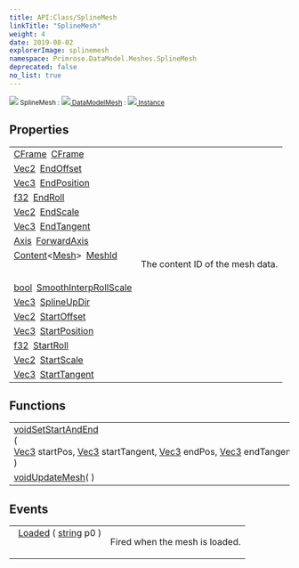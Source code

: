 ```yaml
---
title: API:Class/SplineMesh
linkTitle: "SplineMesh"
weight: 4
date: 2019-08-02
explorerImage: splinemesh
namespace: Primrose.DataModel.Meshes.SplineMesh
deprecated: false
no_list: true
---
```

<small class="inheritance">
<span class="" href="/docs/api-reference/Class/SplineMesh"><img src="/icons/silk/splinemesh.png"/>&nbsp;SplineMesh</span>&nbsp;:&nbsp;<a class="" href="/docs/api-reference/Class/DataModelMesh"><img src="/icons/silk/mesh.png"/>&nbsp;DataModelMesh</a>&nbsp;:&nbsp;<a class="" href="/docs/api-reference/Class/Instance"><img src="/icons/silk/default.png"/>&nbsp;Instance</a></small>
 
## Properties
 
<table class="studiohide">
<tbody>
<tr class="function-row ">
<td style="vertical-align:top;white-space:normal;">
<div>
<a class="type" href="/docs/api-reference/DataType/CFrame">CFrame</a><span class="method-body" style="text-indent: -2em; padding-left: 0.5em"><a class="name" href="CFrame">CFrame</a></span></td>
<td style="vertical-align:top;white-space:normal;">
</td>
</tr>

<tr class="function-row ">
<td style="vertical-align:top;white-space:normal;">
<div>
<a class="type" href="/docs/api-reference/DataType/Vec2">Vec2</a><span class="method-body" style="text-indent: -2em; padding-left: 0.5em"><a class="name" href="EndOffset">EndOffset</a></span></td>
<td style="vertical-align:top;white-space:normal;">
</td>
</tr>

<tr class="function-row ">
<td style="vertical-align:top;white-space:normal;">
<div>
<a class="type" href="/docs/api-reference/DataType/Vec3">Vec3</a><span class="method-body" style="text-indent: -2em; padding-left: 0.5em"><a class="name" href="EndPosition">EndPosition</a></span></td>
<td style="vertical-align:top;white-space:normal;">
</td>
</tr>

<tr class="function-row ">
<td style="vertical-align:top;white-space:normal;">
<div>
<a class="type" href="/docs/api-reference/System/Primitives#single">f32</a><span class="method-body" style="text-indent: -2em; padding-left: 0.5em"><a class="name" href="EndRoll">EndRoll</a></span></td>
<td style="vertical-align:top;white-space:normal;">
</td>
</tr>

<tr class="function-row ">
<td style="vertical-align:top;white-space:normal;">
<div>
<a class="type" href="/docs/api-reference/DataType/Vec2">Vec2</a><span class="method-body" style="text-indent: -2em; padding-left: 0.5em"><a class="name" href="EndScale">EndScale</a></span></td>
<td style="vertical-align:top;white-space:normal;">
</td>
</tr>

<tr class="function-row ">
<td style="vertical-align:top;white-space:normal;">
<div>
<a class="type" href="/docs/api-reference/DataType/Vec3">Vec3</a><span class="method-body" style="text-indent: -2em; padding-left: 0.5em"><a class="name" href="EndTangent">EndTangent</a></span></td>
<td style="vertical-align:top;white-space:normal;">
</td>
</tr>

<tr class="function-row ">
<td style="vertical-align:top;white-space:normal;">
<div>
<a class="type" href="/docs/api-reference/Enum/Axis">Axis</a><span class="method-body" style="text-indent: -2em; padding-left: 0.5em"><a class="name" href="ForwardAxis">ForwardAxis</a></span></td>
<td style="vertical-align:top;white-space:normal;">
</td>
</tr>

<tr class="function-row ">
<td style="vertical-align:top;white-space:normal;">
<div>
<a class="type" href="/docs/api-reference/Misc/Content">Content</a><<a class="type" href="/docs/api-reference/Asset/Mesh">Mesh</a>><span class="method-body" style="text-indent: -2em; padding-left: 0.5em"><a class="name" href="MeshId">MeshId</a></span></td>
<td style="vertical-align:top;white-space:normal;">
<p>
The content ID of the mesh data.
</p></td>
</tr>

<tr class="function-row ">
<td style="vertical-align:top;white-space:normal;">
<div>
<a class="type" href="/docs/api-reference/System/Primitives#boolean">bool</a><span class="method-body" style="text-indent: -2em; padding-left: 0.5em"><a class="name" href="SmoothInterpRollScale">SmoothInterpRollScale</a></span></td>
<td style="vertical-align:top;white-space:normal;">
</td>
</tr>

<tr class="function-row ">
<td style="vertical-align:top;white-space:normal;">
<div>
<a class="type" href="/docs/api-reference/DataType/Vec3">Vec3</a><span class="method-body" style="text-indent: -2em; padding-left: 0.5em"><a class="name" href="SplineUpDir">SplineUpDir</a></span></td>
<td style="vertical-align:top;white-space:normal;">
</td>
</tr>

<tr class="function-row ">
<td style="vertical-align:top;white-space:normal;">
<div>
<a class="type" href="/docs/api-reference/DataType/Vec2">Vec2</a><span class="method-body" style="text-indent: -2em; padding-left: 0.5em"><a class="name" href="StartOffset">StartOffset</a></span></td>
<td style="vertical-align:top;white-space:normal;">
</td>
</tr>

<tr class="function-row ">
<td style="vertical-align:top;white-space:normal;">
<div>
<a class="type" href="/docs/api-reference/DataType/Vec3">Vec3</a><span class="method-body" style="text-indent: -2em; padding-left: 0.5em"><a class="name" href="StartPosition">StartPosition</a></span></td>
<td style="vertical-align:top;white-space:normal;">
</td>
</tr>

<tr class="function-row ">
<td style="vertical-align:top;white-space:normal;">
<div>
<a class="type" href="/docs/api-reference/System/Primitives#single">f32</a><span class="method-body" style="text-indent: -2em; padding-left: 0.5em"><a class="name" href="StartRoll">StartRoll</a></span></td>
<td style="vertical-align:top;white-space:normal;">
</td>
</tr>

<tr class="function-row ">
<td style="vertical-align:top;white-space:normal;">
<div>
<a class="type" href="/docs/api-reference/DataType/Vec2">Vec2</a><span class="method-body" style="text-indent: -2em; padding-left: 0.5em"><a class="name" href="StartScale">StartScale</a></span></td>
<td style="vertical-align:top;white-space:normal;">
</td>
</tr>

<tr class="function-row ">
<td style="vertical-align:top;white-space:normal;">
<div>
<a class="type" href="/docs/api-reference/DataType/Vec3">Vec3</a><span class="method-body" style="text-indent: -2em; padding-left: 0.5em"><a class="name" href="StartTangent">StartTangent</a></span></td>
<td style="vertical-align:top;white-space:normal;">
</td>
</tr>

</tbody>
</table>
 
## Functions
 
<table class="studiohide">
<tbody>
<tr class="function-row ">
<td style="vertical-align:top;white-space:normal;">
<div>
<a class="type" href="/docs/api-reference/System/void">void</a><span class="method-body" style="text-indent: -2em;"><a class="method-name  " href="SetStartAndEnd">SetStartAndEnd</a></span><span style="display: inline-block">( <span class="param" style="white-space: nowrap"><a class="type" href="/docs/api-reference/DataType/Vec3">Vec3</a> startPos, <a class="type" href="/docs/api-reference/DataType/Vec3">Vec3</a> startTangent, <a class="type" href="/docs/api-reference/DataType/Vec3">Vec3</a> endPos, <a class="type" href="/docs/api-reference/DataType/Vec3">Vec3</a> endTangent, <a class="type" href="/docs/api-reference/System/Primitives#boolean">bool</a> updateMesh = <i>False</i></span> )</span></span></div></td>
<td style="vertical-align:top;white-space:normal;">
</td>
</tr>

<tr class="function-row ">
<td style="vertical-align:top;white-space:normal;">
<div>
<a class="type" href="/docs/api-reference/System/void">void</a><span class="method-body" style="text-indent: -2em;"><a class="method-name  " href="UpdateMesh">UpdateMesh</a></span><span style="display: inline-block">( <span class="param" style="white-space: nowrap"></span> )</span></span></div></td>
<td style="vertical-align:top;white-space:normal;">
</td>
</tr>

</tbody>
</table>
 
## Events
 
<table class="studiohide">
<tbody>
<tr class="function-row ">
<td style="vertical-align:top;white-space:normal;">
<span class="event-body" style="text-indent: -2em; padding-left: 0.5em"><a class="event-name " href="Loaded">Loaded</a></span><span style="display: inline-block">&nbsp;( <span class="param" style="white-space: nowrap"><a class="type" href="/docs/api-reference/System/string">string</a> p0</span> )</span></span></td>
<td style="vertical-align:top;white-space:normal;">
<p>
Fired when the mesh is loaded.
</p></td>
</tr>

</tbody>
</table>
<b>
</b>
<div class="inheritors">
<ul class="root">
</ul>
</div>
